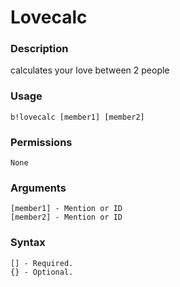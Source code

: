 # Lovecalc

### **Description**

calculates your love between 2 people

### Usage

```
b!lovecalc [member1] [member2]
```

### Permissions

```
None
```

### Arguments

```
[member1] - Mention or ID
[member2] - Mention or ID
```

### Syntax

```
[] - Required.
{} - Optional.
```
